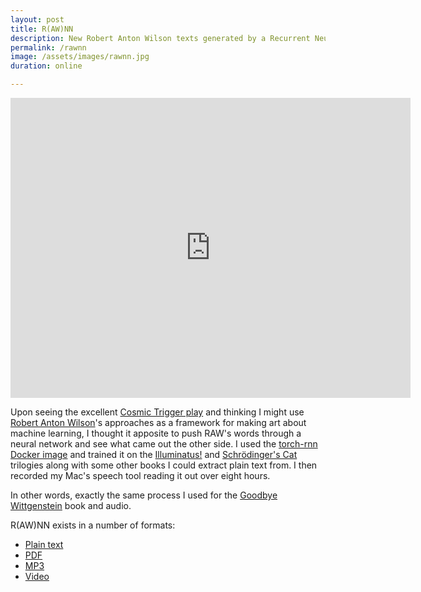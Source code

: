 ```yaml
---
layout: post
title: R(AW)NN
description: New Robert Anton Wilson texts generated by a Recurrent Neural Network
permalink: /rawnn
image: /assets/images/rawnn.jpg
duration: online

---
```


<iframe src="https://player.vimeo.com/video/217977340" width="640" height="480" frameborder="0" webkitallowfullscreen mozallowfullscreen allowfullscreen></iframe>

Upon seeing the excellent [Cosmic Trigger play](https://cosmictriggerplay.com) and thinking I might use [Robert Anton Wilson](https://en.wikipedia.org/wiki/Robert_Anton_Wilson)'s approaches as a framework for making art about machine learning, I thought it apposite to push RAW's words through a neural network and see what came out the other side. I used the [torch-rnn Docker image](https://hub.docker.com/r/crisbal/torch-rnn/) and trained it on the [Illuminatus!](https://en.wikipedia.org/wiki/The_Illuminatus!_Trilogy) and [Schrödinger's Cat](https://en.wikipedia.org/wiki/Schrödinger%27s_Cat_Trilogy) trilogies along with some other books I could extract plain text from. I then recorded my Mac's speech tool reading it out over eight hours.

In other words, exactly the same process I used for the [Goodbye Wittgenstein](http://art.peteashton.com/goodbye-wittgenstein/) book and audio. 

R(AW)NN exists in a number of formats:

- [Plain text](https://www.dropbox.com/s/0jr60jg6rfd8f5q/RAWnn_text.txt?dl=0)  
- [PDF](https://www.dropbox.com/s/qu3sfgelz9fit04/RAWnn_text.pdf?dl=0) 
- [MP3](https://www.dropbox.com/s/3eypyt9zuf0fo15/RAWnn_audio.mp3?dl=0) 
- [Video](https://vimeo.com/217977340)


